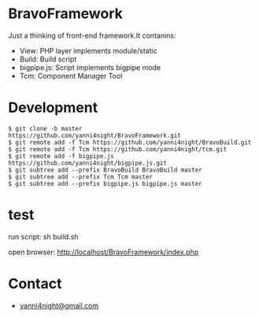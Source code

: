 # BravoFramework
Just a thinking of front-end framework.It contanins:

 - View: PHP layer implements module/static
 - Build: Build script
 - bigpipe.js: Script implements bigpipe mode
 - Tcm: Component Manager Tool

# Development

```
$ git clone -b master https://github.com/yanni4night/BravoFramework.git
$ git remote add -f Tcm https://github.com/yanni4night/BravoBuild.git
$ git remote add -f Tcm https://github.com/yanni4night/tcm.git
$ git remote add -f bigpipe.js https://github.com/yanni4night/bigpipe.js.git
$ git subtree add --prefix BravoBuild BravoBuild master
$ git subtree add --prefix Tcm Tcm master
$ git subtree add --prefix bigpipe.js bigpipe.js master
```

# test
run script:
    sh build.sh

open browser: <http://localhost/BravoFramework/index.php>

# Contact

 - <yanni4night@gmail.com>
